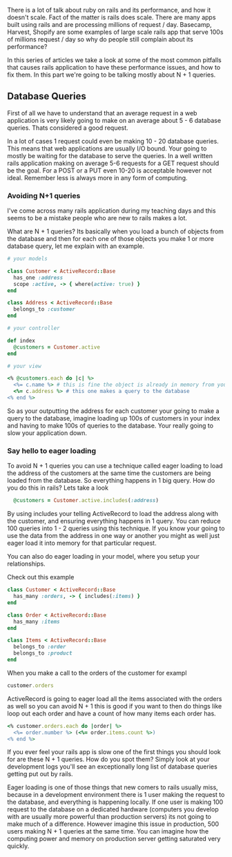 There is a lot of talk about ruby on rails and its performance, and how it doesn't scale. Fact of the matter is rails does scale. There are many apps built using rails and are processing millions of request / day. Basecamp, Harvest, Shopify are some examples of large scale rails app that serve 100s of millions request / day so why do people still complain about its performance?

In this series of articles we take a look at some of the most common pitfalls that causes rails application to have these performance issues, and how to fix them. In this part we're going to be talking mostly about N + 1 queries.

## Database Queries

First of all we have to understand that an average request in a web application is very likely going to make on an average about 5 - 6 database queries. Thats considered a good request.

In a lot of cases 1 request could even be making 10 - 20 database queries. This means that web applications are usually I/O bound. Your going to mostly be waiting for the database to serve the queries. In a well written rails application making on average 5-6 requests for a GET request should be the goal. For a POST or a PUT even 10-20 is acceptable however not ideal. Remember less is always more in any form of computing.

### Avoiding N+1 queries

I've come across many rails application during my teaching days and this seems to be a mistake people who are new to rails makes a lot. 

What are N + 1 queries? Its basically when you load a bunch of objects from the database and then for each one of those objects you make 1 or more database query, let me explain with an example.

```ruby
# your models

class Customer < ActiveRecord::Base
  has_one :address
  scope :active, -> { where(active: true) }
end

class Address < ActiveRecord::Base
  belongs_to :customer
end

```


```ruby
# your controller

def index
  @customers = Customer.active
end
```

```ruby
# your view

<% @customers.each do |c| %>
  <%= c.name %> # this is fine the object is already in memory from your controller
  <%= c.address %> # this one makes a query to the database
<% end %>
```

So as your outputting the address for each customer your going to make a query to the database, imagine loading up 100s of customers in your index and having to make 100s of queries to the database. Your really going to slow your application down.

### Say hello to eager loading

To avoid N + 1 queries you can use a technique called eager loading to load the address of the customers at the same time the customers are being loaded from the database. So everything happens in 1 big query. How do you do this in rails? Lets take a look

```ruby
  @customers = Customer.active.includes(:address)
```

By using includes your telling ActiveRecord to load the address along with the customer, and ensuring everything happens in 1 query. You can reduce 100 queries into 1 - 2 queries using this technique. If you know your going to use the data from the address in one way or another you might as well just eager load it into memory for that particular request.

You can also do eager loading in your model, where you setup your relationships.

Check out this example

```ruby
class Customer < ActiveRecord::Base
  has_many :orders, -> { includes(:items) }
end

class Order < ActiveRecord::Base
  has_many :items
end

class Items < ActiveRecord::Base
  belongs_to :order
  belongs_to :product
end
```

When you make a call to the orders of the customer for exampl

```ruby
customer.orders
```

ActiveRecord is going to eager load all the items associated with the orders as well so you can avoid N + 1 this is good if you want to then do things like loop out each order and have a count of how many items each order has.

```ruby
<% customer.orders.each do |order| %>
  <%= order.number %> (<%= order.items.count %>)
<% end %>
```

If you ever feel your rails app is slow one of the first things you should look for are these N + 1 queries. How do you spot them? Simply look at your development logs you'll see an exceptionally long list of database queries getting put out by rails.

Eager loading is one of those things that new comers to rails usually miss, because in a development environment there is 1 user making the request to the database, and everything is happening locally. If one user is making 100 request to the database on a dedicated hardware (computers you develop with are usually more powerful than production servers) its not going to make much of a difference. However imagine this issue in production, 500 users making N + 1 queries at the same time. You can imagine how the computing power and memory on production server getting saturated very quickly.